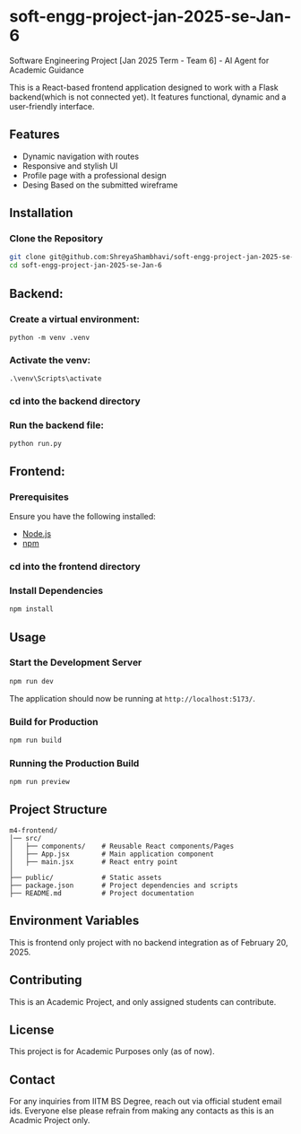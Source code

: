 # soft-engg-project-jan-2025-se-Jan-6
Software Engineering Project [Jan 2025 Term - Team 6] - AI Agent for Academic Guidance

This is a React-based frontend application designed to work with a Flask backend(which is not connected yet). It features functional, dynamic and a user-friendly interface.

## Features
- Dynamic navigation with routes
- Responsive and stylish UI
- Profile page with a professional design
- Desing Based on the submitted wireframe

## Installation



### Clone the Repository
```sh
git clone git@github.com:ShreyaShambhavi/soft-engg-project-jan-2025-se-Jan-6.git
cd soft-engg-project-jan-2025-se-Jan-6
```

## Backend:

### Create a virtual environment:
```
python -m venv .venv
```

### Activate the venv:
```
.\venv\Scripts\activate
```

### cd into the backend directory

### Run the backend file:
```
python run.py
```

## Frontend:

### Prerequisites
Ensure you have the following installed:
- [Node.js](https://nodejs.org/)
- [npm](https://www.npmjs.com/) 

### cd into the frontend directory

### Install Dependencies
```sh
npm install

```

## Usage

### Start the Development Server
```sh
npm run dev

```

The application should now be running at `http://localhost:5173/`.

### Build for Production
```sh
npm run build

```

### Running the Production Build
```sh
npm run preview
```

## Project Structure
```
m4-frontend/
│── src/
│   ├── components/    # Reusable React components/Pages
│   ├── App.jsx        # Main application component
│   ├── main.jsx       # React entry point
│
├── public/            # Static assets
├── package.json       # Project dependencies and scripts
├── README.md          # Project documentation
```

## Environment Variables
This is frontend only project with no backend integration as of February 20, 2025.

## Contributing
This is an Academic Project, and only assigned students can contribute.

## License
This project is for Academic Purposes only (as of now).

## Contact
For any inquiries from IITM BS Degree, reach out via official student email ids.
Everyone else please refrain from making any contacts as this is an Acadmic Project only.


